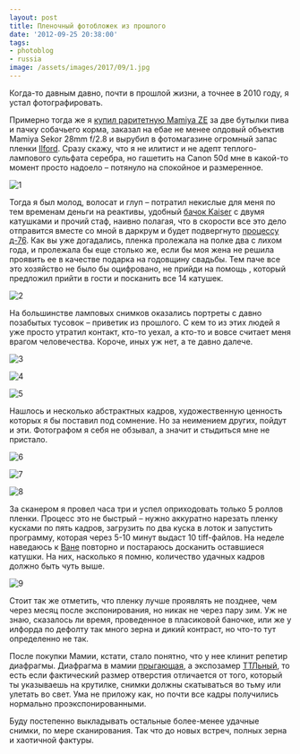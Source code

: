 ```yaml
---
layout: post
title: Пленочный фотобложек из прошлого
date: '2012-09-25 20:38:00'
tags:
- photoblog
- russia
image: /assets/images/2017/09/1.jpg
---
```


Когда-то давным давно, почти в прошлой жизни, а точнее в 2010 году, я устал фотографировать.

Примерно тогда же я [купил раритетную Mamiya ZE](http://shouldgo.ru/the-eternal-seduction-of-autumn/ "The eternal seduction of Autumn") за две бутылки пива и пачку собачьего корма, заказал на ебае не менее олдовый объектив Mamiya Sekor 28mm f/2.8 и вырубил в фотомагазине огромный запас пленки [Ilford](http://www.ilfordphoto.com/products/producttype.asp?n=3&t=Black+%26+White+Films). Сразу скажу, что я не илитист и не адепт теплого-лампового сульфата серебра, но гашетить на Canon 50d мне в какой-то момент просто надоело – потянуло на спокойное и размеренное.

![1](/assets/images/2017/09/1.jpg)

Тогда я был молод, волосат и глуп – потратил некислые для меня по тем временам деньги на реактивы, удобный [бачок Kaiser](http://www.amazon.de/Kaiser-4296-Entwicklungsdose-Standard-650/dp/B0015KI0JC) с двумя катушками и прочий стаф, наивно полагая, что в скорости все это дело отправится вместе со мной в даркрум и будет подвергнуто [процессу д-76](http://bigpicture.ru/?p=172374). Как вы уже догадались, пленка пролежала на полке два с лихом года, и пролежала бы еще столько же, если бы моя жена не решила проявить ее в качестве подарка на годовщину свадьбы. Тем паче все это хозяйство не было бы оцифровано, не прийди на помощь , который предложил прийти в гости и посканить все 14 катушек.

![2](/assets/images/2017/09/2.jpg)

На большинстве ламповых снимков оказались портреты с давно позабытых тусовок – приветик из прошлого. С кем то из этих людей я уже просто утратил контакт, кто-то уехал, а кто-то и вовсе считает меня врагом человечества. Короче, иных уж нет, а те давно далече.

![3](/assets/images/2017/09/3.jpg)

![4](/assets/images/2017/09/4.jpg)

![5](/assets/images/2017/09/5.jpg)

Нашлось и несколько абстрактных кадров, художественную ценность которых я бы поставил под сомнение. Но за неимением других, пойдут и эти. Фотографом я себя не обзывал, а значит и стыдиться мне не пристало.

![6](/assets/images/2017/09/6.jpg)

![7](/assets/images/2017/09/7.jpg)

![8](/assets/images/2017/09/8.jpg)

За сканером я провел часа три и успел оприходовать только 5 роллов пленки. Процесс это не быстрый – нужно аккуратно нарезать пленку кусками по пять кадров, загрузить по два куска в лоток и запустить программу, которая через 5-10 минут выдаст 10 tiff-файлов. На неделе наведаюсь к [Ване](http://notenoughphotos.tumblr.com) повторно и постараюсь досканить оставшиеся катушки. На них, насколько я помню, количество удачных кадров должно быть чуть выше.

![9](/assets/images/2017/09/9.jpg)

Стоит так же отметить, что пленку лучше проявлять не позднее, чем через месяц после экспонирования, но никак не через пару зим. Уж не знаю, сказалось ли время, проведенное в пласиковой баночке, или же у илфорда по дефолту так много зерна и дикий контраст, но что-то тут определенно не так.

После покупки Мамии, кстати, стало понятно, что у нее клинит репетир диафрагмы. Диафрагма в мамии [прыгающая](http://ru.wikipedia.org/wiki/%D0%94%D0%B8%D0%B0%D1%84%D1%80%D0%B0%D0%B3%D0%BC%D0%B0_(%D1%84%D0%BE%D1%82%D0%BE)#.D0.9F.D1.80.D1.8B.D0.B3.D0.B0.D1.8E.D1.89.D0.B0.D1.8F_.D0.B4.D0.B8.D0.B0.D1.84.D1.80.D0.B0.D0.B3.D0.BC.D0.B0), а экспозамер [ТТЛьный](http://ru.wikipedia.org/wiki/Through_the_lens), то есть если фактический размер отверстия отличается от того, который ты указываешь на крутилке, снимки должны скатываться во тьму или улетать во свет. Ума не приложу как, но почти все кадры получились нормально проэкспонированными.

Буду постепенно выкладывать остальные более-менее удачные снимки, по мере сканирования. Так что до новых встреч, полных зерна и хаотичной фактуры.

